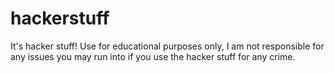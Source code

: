# hackerstuff

It's hacker stuff! Use for educational purposes only, I am not responsible for any issues you may run into if you use the hacker stuff for any crime.
